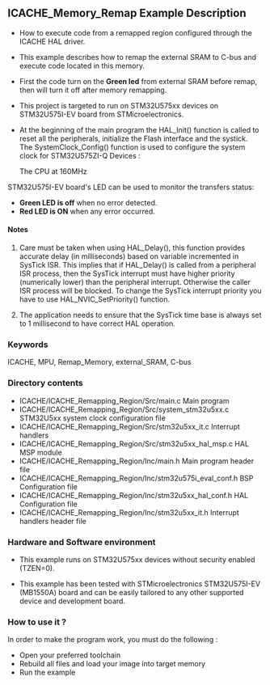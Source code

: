 ## <b>ICACHE_Memory_Remap Example Description</b>

- How to execute code from a remapped region configured through the ICACHE HAL driver.

- This example describes how to remap the external SRAM to C-bus and execute code located in this memory.

- First the code turn on the **Green led** from external SRAM before remap, then will turn it off after memory remapping.

- This project is targeted to run on STM32U575xx devices on STM32U575I-EV board from STMicroelectronics.

- At the beginning of the main program the HAL_Init() function is called to reset all the peripherals, initialize the Flash interface and the systick.
The SystemClock_Config() function is used to configure the system clock for STM32U575ZI-Q Devices :

    The CPU at 160MHz

STM32U575I-EV board's LED can be used to monitor the transfers status:

 - **Green LED is off** when no error detected.
 - **Red LED is ON** when any error occurred.

#### <b>Notes</b>
 1. Care must be taken when using HAL_Delay(), this function provides accurate delay (in milliseconds)
      based on variable incremented in SysTick ISR. This implies that if HAL_Delay() is called from
      a peripheral ISR process, then the SysTick interrupt must have higher priority (numerically lower)
      than the peripheral interrupt. Otherwise the caller ISR process will be blocked.
      To change the SysTick interrupt priority you have to use HAL_NVIC_SetPriority() function.

 2. The application needs to ensure that the SysTick time base is always set to 1 millisecond
      to have correct HAL operation.

### <b>Keywords</b>

ICACHE, MPU, Remap_Memory, external_SRAM, C-bus

### <b>Directory contents</b>

  - ICACHE/ICACHE_Remapping_Region/Src/main.c                  Main program
  - ICACHE/ICACHE_Remapping_Region/Src/system_stm32u5xx.c      STM32U5xx system clock configuration file
  - ICACHE/ICACHE_Remapping_Region/Src/stm32u5xx_it.c          Interrupt handlers
  - ICACHE/ICACHE_Remapping_Region/Src/stm32u5xx_hal_msp.c     HAL MSP module
  - ICACHE/ICACHE_Remapping_Region/Inc/main.h                  Main program header file
  - ICACHE/ICACHE_Remapping_Region/Inc/stm32u575i_eval_conf.h  BSP Configuration file
  - ICACHE/ICACHE_Remapping_Region/Inc/stm32u5xx_hal_conf.h    HAL Configuration file
  - ICACHE/ICACHE_Remapping_Region/Inc/stm32u5xx_it.h          Interrupt handlers header file

### <b>Hardware and Software environment</b>

  - This example runs on STM32U575xx devices without security enabled (TZEN=0).

  - This example has been tested with STMicroelectronics STM32U575I-EV (MB1550A)
    board and can be easily tailored to any other supported device
    and development board.

### <b>How to use it ?</b>

In order to make the program work, you must do the following :
 - Open your preferred toolchain
 - Rebuild all files and load your image into target memory
 - Run the example

